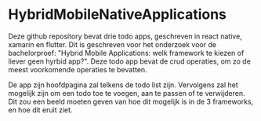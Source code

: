 # HybridMobileNativeApplications
Deze github repository bevat drie todo apps, geschreven in react native, xamarin en flutter. Dit is geschreven voor het onderzoek voor de bachelorproef: "Hybrid Mobile Applications: welk framework te kiezen of liever geen hyrbid app?". Deze todo app bevat de crud operaties, om zo de meest voorkomende operaties te bevatten.

De app zijn hoofdpagina zal telkens de todo list zijn. Vervolgens zal het mogelijk zijn om een todo toe te voegen, aan te passen of te verwijderen. Dit zou een beeld moeten geven van hoe dit mogelijk is in de 3 frameworks, en hoe dit eruit ziet.
